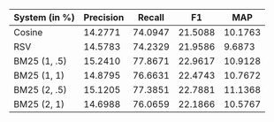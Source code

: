 
| System (in %)| Precision | Recall  | F1      | MAP      |
|--------------|-----------|---------|---------|----------|
| Cosine       | 14.2771   | 74.0947 | 21.5088 | 10.1763  |
| RSV          | 14.5783   | 74.2329 | 21.9586 | 9.6873   |
| BM25 (1, .5) | 15.2410   | 77.8671 | 22.9617 | 10.9128  |
| BM25 (1, 1)  | 14.8795   | 76.6631 | 22.4743 | 10.7672  |
| BM25 (2, .5) | 15.1205   | 77.3851 | 22.7881 | 11.1368  |
| BM25 (2, 1)  | 14.6988   | 76.0659 | 22.1866 | 10.5767  |
